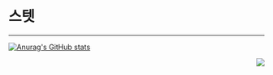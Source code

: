 스텟
==
---
[![Anurag's GitHub stats](https://github-readme-stats.vercel.app/api?username=zanke27)](https://github.com/anuraghazra/github-readme-stats)

<img align='right' src="http://mazassumnida.wtf/api/v2/generate_badge?boj=haesoo9410">

